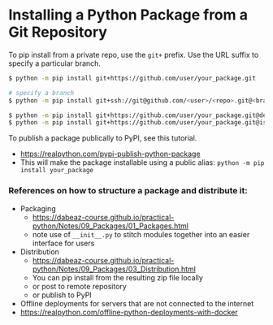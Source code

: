 # Installing a Python Package from a Git Repository

To pip install from a private repo, use the `git+` prefix. Use the URL suffix to specify a particular branch.
```bash
$ python -m pip install git+https://github.com/user/your_package.git

# specify a branch
$ python -m pip install git+ssh://git@github.com/<user>/<repo>.git@<branch>#egg=<package_name>

$ python -m pip install git+https://github.com/user/your_package.git@dev-branch
$ python -m pip install git+https://github.com/user/your_package.git@issue/34/foo-0.6
```

To publish a package publically to PyPI, see this tutorial.
* https://realpython.com/pypi-publish-python-package
* This will make the package installable using a public alias: `python -m pip install your_package`

### References on how to structure a package and distribute it:
* Packaging
  * https://dabeaz-course.github.io/practical-python/Notes/09_Packages/01_Packages.html
  * note use of `__init__.py` to stitch modules together into an easier interface for users  
* Distribution
  * https://dabeaz-course.github.io/practical-python/Notes/09_Packages/03_Distribution.html
  * You can pip install from the resulting zip file locally
  * or post to remote repository
  * or publish to PyPI
* Offline deployments for servers that are not connected to the internet
 * https://realpython.com/offline-python-deployments-with-docker
